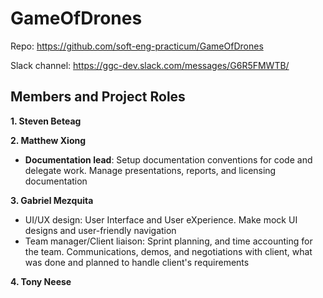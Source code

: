 # GameOfDrones
Repo: https://github.com/soft-eng-practicum/GameOfDrones

Slack channel: https://ggc-dev.slack.com/messages/G6R5FMWTB/

Members and Project Roles
-------------------------
**1. Steven Beteag**

**2. Matthew Xiong**

- **Documentation lead**: Setup documentation conventions for code and delegate work. Manage presentations, reports, and licensing documentation

**3. Gabriel Mezquita**

- UI/UX design: User Interface and User eXperience. Make mock UI designs and user-friendly navigation
- Team manager/Client liaison: Sprint planning, and time accounting for the team. Communications, demos, and negotiations with client, what was done and planned to handle client's requirements

**4. Tony Neese**
